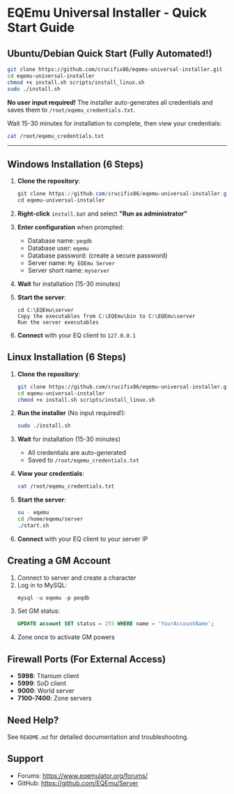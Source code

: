 # EQEmu Universal Installer - Quick Start Guide

## Ubuntu/Debian Quick Start (Fully Automated!)

```bash
git clone https://github.com/crucifix86/eqemu-universal-installer.git
cd eqemu-universal-installer
chmod +x install.sh scripts/install_linux.sh
sudo ./install.sh
```

**No user input required!** The installer auto-generates all credentials and saves them to `/root/eqemu_credentials.txt`.

Wait 15-30 minutes for installation to complete, then view your credentials:

```bash
cat /root/eqemu_credentials.txt
```

---

## Windows Installation (6 Steps)

1. **Clone the repository**:
   ```powershell
   git clone https://github.com/crucifix86/eqemu-universal-installer.git
   cd eqemu-universal-installer
   ```

2. **Right-click** `install.bat` and select **"Run as administrator"**

3. **Enter configuration** when prompted:
   - Database name: `peqdb`
   - Database user: `eqemu`
   - Database password: (create a secure password)
   - Server name: `My EQEmu Server`
   - Server short name: `myserver`

4. **Wait** for installation (15-30 minutes)

5. **Start the server**:
   ```
   cd C:\EQEmu\server
   Copy the executables from C:\EQEmu\bin to C:\EQEmu\server
   Run the server executables
   ```

6. **Connect** with your EQ client to `127.0.0.1`

## Linux Installation (6 Steps)

1. **Clone the repository**:
   ```bash
   git clone https://github.com/crucifix86/eqemu-universal-installer.git
   cd eqemu-universal-installer
   chmod +x install.sh scripts/install_linux.sh
   ```

2. **Run the installer** (No input required!):
   ```bash
   sudo ./install.sh
   ```

3. **Wait** for installation (15-30 minutes)
   - All credentials are auto-generated
   - Saved to `/root/eqemu_credentials.txt`

4. **View your credentials**:
   ```bash
   cat /root/eqemu_credentials.txt
   ```

5. **Start the server**:
   ```bash
   su - eqemu
   cd /home/eqemu/server
   ./start.sh
   ```

6. **Connect** with your EQ client to your server IP

## Creating a GM Account

1. Connect to server and create a character
2. Log in to MySQL:
   ```sql
   mysql -u eqemu -p peqdb
   ```
3. Set GM status:
   ```sql
   UPDATE account SET status = 255 WHERE name = 'YourAccountName';
   ```
4. Zone once to activate GM powers

## Firewall Ports (For External Access)

- **5998**: Titanium client
- **5999**: SoD client
- **9000**: World server
- **7100-7400**: Zone servers

## Need Help?

See `README.md` for detailed documentation and troubleshooting.

## Support

- Forums: https://www.eqemulator.org/forums/
- GitHub: https://github.com/EQEmu/Server

